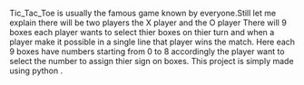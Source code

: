 Tic_Tac_Toe is usually the famous game known by everyone.Still let me explain there will be two players the X player and the O player 
There will 9 boxes each player wants to select thier boxes on thier turn and when a player make it possible in a single line that player wins the match.
Here each 9 boxes have numbers starting from  0 to 8 accordingly the player want to select the number to assign thier sign on boxes.
This project is simply made using python .
